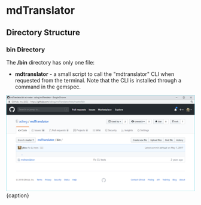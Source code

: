 # mdTranslator

## Directory Structure

### bin Directory

The __/bin__ directory has only one file:

* __mdtranslator__ - a small script to call the "mdtranslator" CLI when requested from the terminal.  Note that the CLI is installed through a command in the gemspec.

![Project Directory](/assets/mdTranslator/dir_bin.png){caption}
